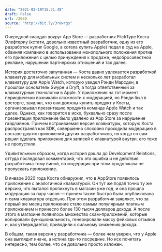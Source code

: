 ```yaml
---
date: "2021-03-19T15:31:48"
draft: False
url: /2080
source: "http://bit.ly/3r8wrgs"
---
```


Очередной скандал вокруг App Store — разработчик FlickType Коста Элефтериу (кстати, довольно известный разработчик, одну из его разработок купил Google, а хотела купить Apple) подал в суд на Apple, обвиняя компанию в использовании монопольного положения против его приложения с целью принуждения к продаже, недобросовестной рекламе, нарушении партнерских отношений и так далее.

История достаточно запутанная — Коста давно увлекается разработкой клавиатур для мобильных систем и несколько лет разработал клавиатуру для Apple Watch, которую увидел Рэнди Марсден, в прошлом основатель Swype и Dryft, а тогда ответственный за клавиатурные технологии в Apple. У приложения на тот момент периодически возникали сложности с модерацией, но Рэнди был в восторге, заявлял, что они должны купить продукт у Косты, организовывал презентацию продукта команде Apple Watch и так далее. Однако, как говорится в иске, буквально сразу после презентации приложение было удалено из App Store за нарушение гайдлайнов. Причем встраиваемая версия клавиатуры, которую Коста распространял как SDK, совершенно спокойно проходила модерацию в составе других приложений других разработчиков, но когда он сам решил сделать приложение для записей с клавиатурой внутри, его тоже не пропустили. 

Удивительным образом, когда история дошла до Development Relations, оттуда последовал комментарий, что это ошибка и не действия разработчика тому виной, но модерация при этом продолжала не пропускать приложение.

В январе 2020 года Коста обнаружил, что в AppStore появилось приложение с аналогичной клавиатурой. Он тут же подал точно ту же версию, что пытался пропихнуть в магазин уже год, и она прошла модерацию за пару часов — причем также быстро была опубликована и сама клавиатура отдельно. При этом разработчик заявляет, что за первый же месяц приложение стало самым популярным платным приложением и принесло более 130 тысяч долларов дохода. А после этого в магазине появилось множество скам-приложений, которые копировали функциональность, генерировали массу фейковых отзывов и, как утверждается, приводили к сильному снижению дохода.

В общем, такая версия у разработчика — более чем уверен, что у Apple она выглядит иначе, а истина где-то посредине. Но иск почитать интересно, тем более, что он довольно просто изложен.
